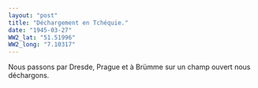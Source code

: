 ```yaml
---
layout: "post"
title: "Déchargement en Tchéquie."
date: "1945-03-27"
WW2_lat: "51.51996"
WW2_long: "7.10317"
---
```


Nous passons par Dresde, Prague et à Brümme sur un champ ouvert nous déchargons.


<div class="histoire"></div>

<div class="commentaire"></div>